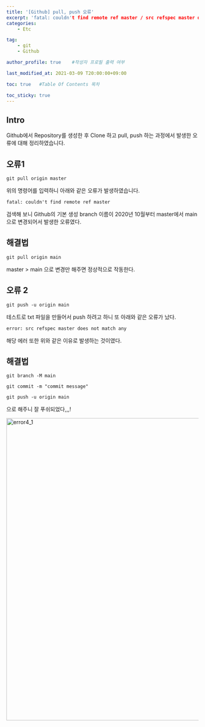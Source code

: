 ```yaml
---
title: '[Github] pull, push 오류' 
excerpt: 'fatal: couldn't find remote ref master / src refspec master does not match any'
categories:
    - Etc

tag:
    - git
    - Github

author_profile: true    #작성자 프로필 출력 여부

last_modified_at: 2021-03-09 T20:00:00+09:00

toc: true   #Table Of Contents 목차 

toc_sticky: true
---
```


## Intro

Github에서 Repository를 생성한 후 Clone 하고 pull, push 하는 과정에서 발생한 오류에 대해 정리하였습니다.  


## 오류1

```
git pull origin master
```

위의 명령어를 입력하니 아래와 같은 오류가 발생하였습니다.

```
fatal: couldn't find remote ref master
```

검색해 보니 Github의 기본 생성 branch 이름이 2020년 10월부터 
master에서 main으로 변경되어서 발생한 오류였다.  


## 해결법

```
git pull origin main
```

master > main 으로 변경만 해주면 정상적으로 작동한다.


## 오류 2

```
git push -u origin main
```

테스트로 txt 파일을 만들어서 push 하려고 하니 또 아래와 같은 오류가 났다.

```
error: src refspec master does not match any
```

해당 에러 또한 위와 같은 이유로 발생하는 것이였다.


## 해결법 

```
git branch -M main

git commit -m "commit message"

git push -u origin main
```

으로 해주니 잘 푸쉬되었다,,,! 

<img width="794" alt="error4_1" src="https://user-images.githubusercontent.com/47733530/110464215-3ac22e00-8116-11eb-990c-048abcae01a0.png">
